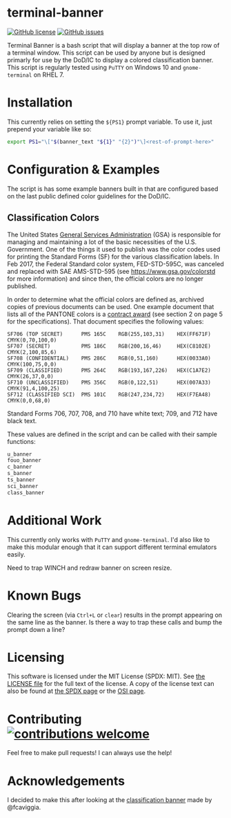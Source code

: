 # terminal-banner
[![GitHub license](https://img.shields.io/github/license/cawaltrip/terminal-banner.svg)](https://github.com/cawaltrip/terminal-banner)
[![GitHub issues](https://img.shields.io/github/issues/cawaltrip/terminal-banner.svg)](https://github.com/cawaltrip/terminal-banner/issues)

Terminal Banner is a bash script that will display a banner at the top row of a terminal window.  This script can be used by anyone but is designed primarly for use by the DoD/IC to display a colored classification banner.  This script is regularly tested using `PuTTY` on Windows 10 and `gnome-terminal` on RHEL 7.

# Installation
This currently relies on setting the `${PS1}` prompt variable.  To use it, just prepend your variable like so:
```sh
export PS1="\["$(banner_text "${1}" "{2}")"\]<rest-of-prompt-here>"
```

# Configuration & Examples
The script is has some example banners built in that are configured based on the last public defined color guidelines for the DoD/IC.

## Classification Colors
The United States [General Services Administration](https://www.gsa.gov) (GSA) is responsible for managing and maintaining a lot of the basic necessities of the U.S. Government.  One of the things it used to publish was the color codes used for printing the Standard Forms (SF) for the various classification labels.  In Feb 2017, the Federal Standard color system, FED-STD-595C, was canceled and replaced with SAE AMS-STD-595 (see https://www.gsa.gov/colorstd for more information) and since then, the official colors are no longer published.

In order to determine what the official colors are defined as, archived copies of previous documents can be used.  One example document that lists all of the PANTONE colors is a [contract award](https://www.gpo.gov/docs/default-source/contract-pricing/dallas/ab1724s.pdf) (see section 2 on page 5 for the specifications).  That document specifies the following values:
```
SF706 (TOP SECRET)      PMS 165C    RGB(255,103,31)    HEX(FF671F)    CMYK(0,70,100,0)
SF707 (SECRET)          PMS 186C    RGB(200,16,46)     HEX(C8102E)    CMYK(2,100,85,6)
SF708 (CONFIDENTIAL)    PMS 286C    RGB(0,51,160)      HEX(0033A0)    CMYK(100,75,0,0)
SF709 (CLASSIFIED)      PMS 264C    RGB(193,167,226)   HEX(C1A7E2)    CMYK(26,37,0,0)
SF710 (UNCLASSIFIED)    PMS 356C    RGB(0,122,51)      HEX(007A33)    CMYK(91,4,100,25)
SF712 (CLASSIFIED SCI)  PMS 101C    RGB(247,234,72)    HEX(F7EA48)    CMYK(0,0,68,0)
```
Standard Forms 706, 707, 708, and 710 have white text; 709, and 712 have black text.

These values are defined in the script and can be called with their sample functions:
```sh
u_banner
fouo_banner
c_banner
s_banner
ts_banner
sci_banner
class_banner
```

# Additional Work
This currently only works with `PuTTY` and `gnome-terminal`.  I'd also like to make this modular enough that it can support different terminal emulators easily.

Need to trap WINCH and redraw banner on screen resize.

# Known Bugs
Clearing the screen (via `Ctrl+L` or `clear`) results in the prompt appearing on the same line as the banner.  Is there a way to trap these calls and bump the prompt down a line?

# Licensing
This software is licensed under the MIT License (SPDX: MIT).  See [the LICENSE file](LICENSE) for the full text of the license.  A copy of the license text can also be found at [the SPDX page](https://spdx.org/licenses/MIT.html) or the [OSI page](https://opensource.org/licenses/MIT).

# Contributing [![contributions welcome](https://img.shields.io/badge/contributions-welcome-brightgreen.svg)](https://github.com/cawaltrip/terminal-banner/issues)
Feel free to make pull requests!  I can always use the help!

# Acknowledgements
I decided to make this after looking at the [classification banner](https://github.com/fcaviggia/classification-banner) made by @fcaviggia.